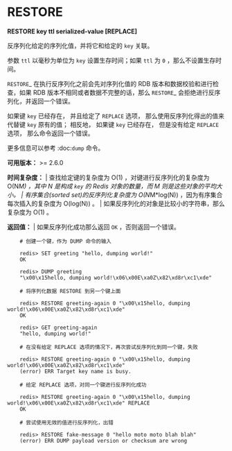 # RESTORE


**RESTORE key ttl serialized-value [REPLACE]**

反序列化给定的序列化值，并将它和给定的 ``key`` 关联。

参数 ``ttl`` 以毫秒为单位为 ``key`` 设置生存时间；如果 ``ttl`` 为 ``0`` ，那么不设置生存时间。

`RESTORE`_ 在执行反序列化之前会先对序列化值的 RDB 版本和数据校验和进行检查，如果 RDB 版本不相同或者数据不完整的话，那么 `RESTORE`_ 会拒绝进行反序列化，并返回一个错误。

如果键 ``key`` 已经存在，
并且给定了 ``REPLACE`` 选项，
那么使用反序列化得出的值来代替键 ``key`` 原有的值；
相反地，
如果键 ``key`` 已经存在，
但是没有给定 ``REPLACE`` 选项，
那么命令返回一个错误。

更多信息可以参考 :doc:`dump` 命令。

**可用版本：**
    >= 2.6.0

**时间复杂度：**
    | 查找给定键的复杂度为 O(1) ，对键进行反序列化的复杂度为 O(N*M) ，其中 N 是构成 ``key`` 的 Redis 对象的数量，而 M 则是这些对象的平均大小。
    | 有序集合(sorted set)的反序列化复杂度为 O(N*M*log(N)) ，因为有序集合每次插入的复杂度为 O(log(N)) 。
    | 如果反序列化的对象是比较小的字符串，那么复杂度为 O(1) 。

**返回值：**
    | 如果反序列化成功那么返回 ``OK`` ，否则返回一个错误。

```
    # 创建一个键，作为 DUMP 命令的输入

    redis> SET greeting "hello, dumping world!"
    OK

    redis> DUMP greeting
    "\x00\x15hello, dumping world!\x06\x00E\xa0Z\x82\xd8r\xc1\xde"

    # 将序列化数据 RESTORE 到另一个键上面

    redis> RESTORE greeting-again 0 "\x00\x15hello, dumping world!\x06\x00E\xa0Z\x82\xd8r\xc1\xde"
    OK

    redis> GET greeting-again
    "hello, dumping world!"

    # 在没有给定 REPLACE 选项的情况下，再次尝试反序列化到同一个键，失败

    redis> RESTORE greeting-again 0 "\x00\x15hello, dumping world!\x06\x00E\xa0Z\x82\xd8r\xc1\xde"
    (error) ERR Target key name is busy.

    # 给定 REPLACE 选项，对同一个键进行反序列化成功

    redis> RESTORE greeting-again 0 "\x00\x15hello, dumping world!\x06\x00E\xa0Z\x82\xd8r\xc1\xde" REPLACE
    OK

    # 尝试使用无效的值进行反序列化，出错

    redis> RESTORE fake-message 0 "hello moto moto blah blah"
    (error) ERR DUMP payload version or checksum are wrong

```